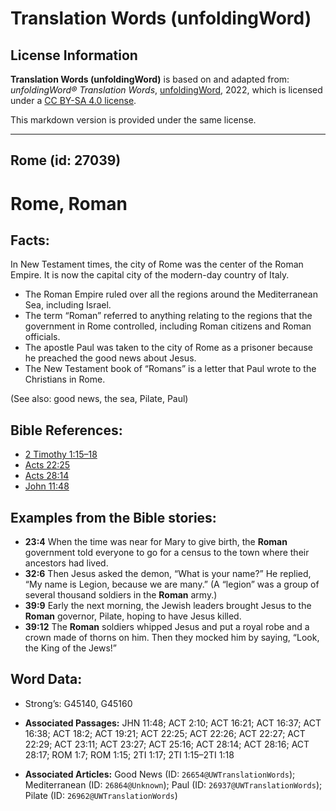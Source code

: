 # Translation Words (unfoldingWord)

## License Information

**Translation Words (unfoldingWord)** is based on and adapted from: _unfoldingWord® Translation Words_, [unfoldingWord](https://unfoldingword.org/utw), 2022, which is licensed under a [CC BY-SA 4.0 license](https://creativecommons.org/licenses/by-sa/4.0/legalcode.en).

This markdown version is provided under the same license.



--------------------------------

## Rome (id: 27039)

Rome, Roman
===========

Facts:
------

In New Testament times, the city of Rome was the center of the Roman Empire. It is now the capital city of the modern\-day country of Italy.

* The Roman Empire ruled over all the regions around the Mediterranean Sea, including Israel.
* The term “Roman” referred to anything relating to the regions that the government in Rome controlled, including Roman citizens and Roman officials.
* The apostle Paul was taken to the city of Rome as a prisoner because he preached the good news about Jesus.
* The New Testament book of “Romans” is a letter that Paul wrote to the Christians in Rome.

(See also: good news, the sea, Pilate, Paul)

Bible References:
-----------------

* [2 Timothy 1:15–18](https://ref.ly/2Tim1:15-2Tim1:18)
* [Acts 22:25](https://ref.ly/Acts22:25)
* [Acts 28:14](https://ref.ly/Acts28:14)
* [John 11:48](https://ref.ly/John11:48)

Examples from the Bible stories:
--------------------------------

* **23:4** When the time was near for Mary to give birth, the **Roman** government told everyone to go for a census to the town where their ancestors had lived.
* **32:6** Then Jesus asked the demon, “What is your name?” He replied, “My name is Legion, because we are many.” (A “legion” was a group of several thousand soldiers in the **Roman** army.)
* **39:9** Early the next morning, the Jewish leaders brought Jesus to the **Roman** governor, Pilate, hoping to have Jesus killed.
* **39:12** The **Roman** soldiers whipped Jesus and put a royal robe and a crown made of thorns on him. Then they mocked him by saying, “Look, the King of the Jews!”

Word Data:
----------

* Strong’s: G45140, G45160

* **Associated Passages:** JHN 11:48; ACT 2:10; ACT 16:21; ACT 16:37; ACT 16:38; ACT 18:2; ACT 19:21; ACT 22:25; ACT 22:26; ACT 22:27; ACT 22:29; ACT 23:11; ACT 23:27; ACT 25:16; ACT 28:14; ACT 28:16; ACT 28:17; ROM 1:7; ROM 1:15; 2TI 1:17; 2TI 1:15–2TI 1:18
* **Associated Articles:** Good News (ID: `26654@UWTranslationWords`); Mediterranean (ID: `26864@Unknown`); Paul (ID: `26937@UWTranslationWords`); Pilate (ID: `26962@UWTranslationWords`)

